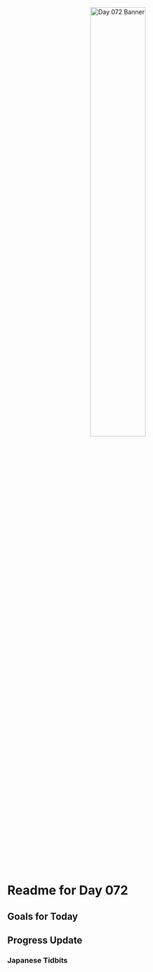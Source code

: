 <div align="center">
 <img src="../..Images/image_072.jpg" alt="Day 072 Banner" width="50%">
</div>

# Readme for Day 072

## Goals for Today

## Progress Update

### Japanese Tidbits

